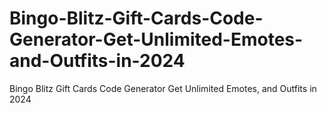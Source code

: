 # Bingo-Blitz-Gift-Cards-Code-Generator-Get-Unlimited-Emotes-and-Outfits-in-2024
Bingo Blitz Gift Cards Code Generator Get Unlimited Emotes, and Outfits in 2024
